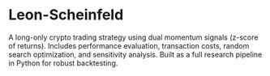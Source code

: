 # Leon-Scheinfeld
A long-only crypto trading strategy using dual momentum signals (z-score of returns). Includes performance evaluation, transaction costs, random search optimization, and sensitivity analysis. Built as a full research pipeline in Python for robust backtesting.
